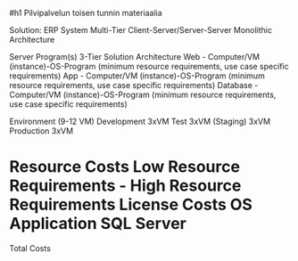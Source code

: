 #h1 Pilvipalvelun toisen tunnin materiaalia

Solution: ERP System
Multi-Tier Client-Server/Server-Server Monolithic Architecture
 
Server Program(s)
3-Tier Solution Architecture
Web - Computer/VM (instance)-OS-Program (minimum resource requirements, use case specific requirements)
App - Computer/VM (instance)-OS-Program (minimum resource requirements, use case specific requirements)
Database - Computer/VM (instance)-OS-Program (minimum resource requirements, use case specific requirements)
 
Environment (9-12 VM)
  Development 3xVM
  Test 3xVM
  (Staging) 3xVM
  Production 3xVM
 
Resource Costs
  Low Resource Requirements - High Resource Requirements
License Costs
  OS
  Application
  SQL Server
=======
Total Costs
